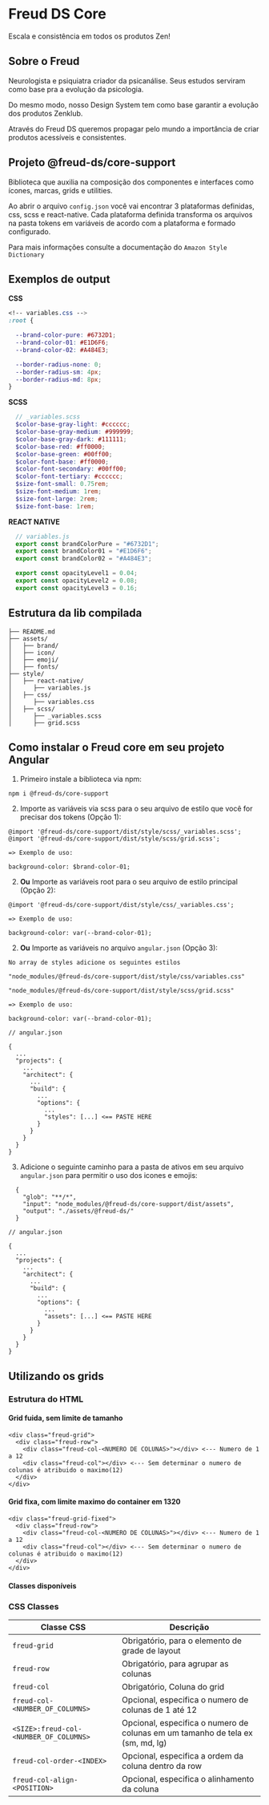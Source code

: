 # Freud DS Core

Escala e consistência em todos os produtos Zen!


## Sobre o Freud

Neurologista e psiquiatra criador da psicanálise. Seus estudos serviram como base pra a evolução da psicologia. 

Do mesmo modo, nosso Design System tem como base garantir a evolução dos produtos Zenklub.

Através do Freud DS queremos propagar pelo mundo a importância de criar produtos acessíveis e consistentes.


## Projeto @freud-ds/core-support

Biblioteca que auxilia na composição dos componentes e interfaces como ícones, marcas, grids e utilities.

Ao abrir o arquivo `config.json` você vai encontrar 3 plataformas definidas, css, scss e react-native. Cada plataforma definida transforma os arquivos na pasta tokens em variáveis de acordo com a plataforma e formado configurado.

Para mais informações consulte a documentação do `Amazon Style Dictionary`


## Exemplos de output

**CSS**
```css
<!-- variables.css -->
:root {

  --brand-color-pure: #6732D1;
  --brand-color-01: #E1D6F6;
  --brand-color-02: #A484E3;

  --border-radius-none: 0;
  --border-radius-sm: 4px;
  --border-radius-md: 8px;
}
```

**SCSS**
```scss
  // _variables.scss
  $color-base-gray-light: #cccccc;
  $color-base-gray-medium: #999999;
  $color-base-gray-dark: #111111;
  $color-base-red: #ff0000;
  $color-base-green: #00ff00;
  $color-font-base: #ff0000;
  $color-font-secondary: #00ff00;
  $color-font-tertiary: #cccccc;
  $size-font-small: 0.75rem;
  $size-font-medium: 1rem;
  $size-font-large: 2rem;
  $size-font-base: 1rem;
```

**REACT NATIVE**
```js
  // variables.js
  export const brandColorPure = "#6732D1";
  export const brandColor01 = "#E1D6F6";
  export const brandColor02 = "#A484E3";

  export const opacityLevel1 = 0.04;
  export const opacityLevel2 = 0.08;
  export const opacityLevel3 = 0.16;
```


## Estrutura da lib compilada

```
├── README.md
├── assets/
│   ├── brand/
│   ├── icon/
│   ├── emoji/
│   ├── fonts/
├── style/
│   ├── react-native/
│      ├── variables.js
│   ├── css/
│      ├── variables.css
│   ├── scss/
│      ├── _variables.scss
│      ├── grid.scss
```


## Como instalar o Freud core em seu projeto Angular
1. Primeiro instale a biblioteca via npm:

`npm i @freud-ds/core-support`


2. Importe as variáveis via scss para o seu arquivo de estilo que você for precisar dos tokens (Opção 1):

```
@import '@freud-ds/core-support/dist/style/scss/_variables.scss';
@import '@freud-ds/core-support/dist/style/scss/grid.scss';

=> Exemplo de uso:

background-color: $brand-color-01;

```

2. **Ou** Importe as variáveis root para o seu arquivo de estilo principal (Opção 2):

```
@import '@freud-ds/core-support/dist/style/css/_variables.css';

=> Exemplo de uso:

background-color: var(--brand-color-01);

```

2. **Ou** Importe as variáveis no arquivo `angular.json` (Opção 3):

```
No array de styles adicione os seguintes estilos

"node_modules/@freud-ds/core-support/dist/style/css/variables.css"

"node_modules/@freud-ds/core-support/dist/style/scss/grid.scss"

=> Exemplo de uso:

background-color: var(--brand-color-01);

```

```
// angular.json

{
  ...
  "projects": {
    ...
    "architect": {
      ...
      "build": {
        ...
        "options": {
          ...
          "styles": [...] <== PASTE HERE
        }
      }
    }
  }
}
```

3. Adicione o seguinte caminho para a pasta de ativos em seu arquivo `angular.json` para permitir o uso dos icones e emojis:

```
  {
    "glob": "**/*",
    "input": "node_modules/@freud-ds/core-support/dist/assets",
    "output": "./assets/@freud-ds/"
  }
```

```
// angular.json

{
  ...
  "projects": {
    ...
    "architect": {
      ...
      "build": {
        ...
        "options": {
          ...
          "assets": [...] <== PASTE HERE
        }
      }
    }
  }
}
```


## Utilizando os grids

### Estrutura do HTML

#### Grid fuida, sem limite de tamanho
```
<div class="freud-grid">
  <div class="freud-row">
    <div class="freud-col-<NUMERO DE COLUNAS>"></div> <--- Numero de 1 a 12
    <div class="freud-col"></div> <--- Sem determinar o numero de colunas é atribuido o maximo(12)
  </div>
</div>

```

#### Grid fixa, com limite maximo do container em 1320
```
<div class="freud-grid-fixed">
  <div class="freud-row">
    <div class="freud-col-<NUMERO DE COLUNAS>"></div> <--- Numero de 1 a 12
    <div class="freud-col"></div> <--- Sem determinar o numero de colunas é atribuido o maximo(12)
  </div>
</div>

```

#### Classes disponíveis

### CSS Classes

Classe CSS | Descrição
--- | ---
`freud-grid` | Obrigatório, para o elemento de grade de layout
`freud-row` | Obrigatório, para agrupar as colunas
`freud-col` | Obrigatório, Coluna do grid
`freud-col-<NUMBER_OF_COLUMNS>` | Opcional, especifica o numero de colunas de 1 até 12
`<SIZE>:freud-col-<NUMBER_OF_COLUMNS>` | Opcional, especifica o numero de colunas em um tamanho de tela ex (sm, md, lg)
`freud-col-order-<INDEX>` | Opcional, especifica a ordem da coluna dentro da row
`freud-col-align-<POSITION>` | Opcional, especifica o alinhamento da coluna

